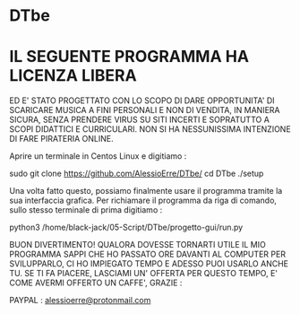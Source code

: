 # DTbe
# IL SEGUENTE PROGRAMMA HA LICENZA LIBERA 
ED E' STATO PROGETTATO CON LO SCOPO DI DARE OPPORTUNITA' DI SCARICARE MUSICA A FINI PERSONALI E NON DI VENDITA, IN MANIERA SICURA, SENZA PRENDERE VIRUS SU SITI INCERTI E SOPRATUTTO A SCOPI DIDATTICI E CURRICULARI. NON SI HA NESSUNISSIMA INTENZIONE DI FARE PIRATERIA ONLINE.

Aprire un terminale in Centos Linux e digitiamo :

   sudo git clone https://github.com/AlessioErre/DTbe/
   cd DTbe
   ./setup

Una volta fatto questo, possiamo finalmente usare il programma tramite la sua interfaccia grafica. Per richiamare il programma da riga di comando, sullo stesso terminale di prima digitiamo :

   python3 /home/black-jack/05-Script/DTbe/progetto-gui/run.py
   
BUON DIVERTIMENTO!
QUALORA DOVESSE TORNARTI UTILE IL MIO PROGRAMMA SAPPI CHE HO PASSATO ORE DAVANTI AL COMPUTER PER SVILUPPARLO, CI HO IMPIEGATO TEMPO E ADESSO PUOI USARLO ANCHE TU. SE TI FA PIACERE, LASCIAMI UN' OFFERTA PER QUESTO TEMPO, E' COME AVERMI OFFERTO UN CAFFE', GRAZIE :

   PAYPAL : alessioerre@protonmail.com
